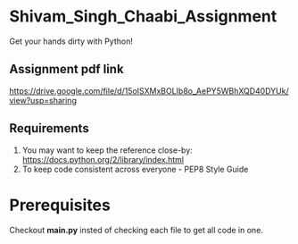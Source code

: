 # Shivam_Singh_Chaabi_Assignment
Get your hands dirty with Python!

## Assignment pdf link
https://drive.google.com/file/d/15oISXMxBOLIb8o_AePY5WBhXQD40DYUk/view?usp=sharing

## Requirements
1. You may want to keep the reference close-by: https://docs.python.org/2/library/index.html
2. To keep code consistent across everyone - PEP8 Style Guide

# Prerequisites
Checkout **main.py** insted of checking each file to get all code in one.
